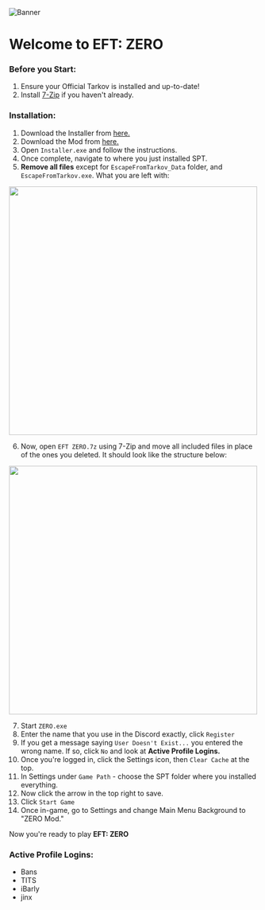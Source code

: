 ![Banner](https://github.com/bansakai/ZERO/blob/main/Resources/ZERO%204k.png)
# Welcome to EFT: ZERO

### Before you Start:

1. Ensure your Official Tarkov is installed and up-to-date!
3. Install [7-Zip](https://www.7-zip.org/a/7z2409-x64.exe) if you haven't already.

### Installation:

1. Download the Installer from [here.](https://syncade.gg/spt)
2. Download the Mod from [here.](https://syncade.gg/zero)
3. Open `Installer.exe` and follow the instructions.
4. Once complete, navigate to where you just installed SPT.
5. **Remove all files** except for `EscapeFromTarkov_Data` folder, and `EscapeFromTarkov.exe`. What you are left with:
<img src="https://gitfront.io/r/bansakai/em1m9ZL7VfDC/ZERO/raw/Resources/Remains.png" width="500" />

6. Now, open `EFT ZERO.7z` using 7-Zip and move all included files in place of the ones you deleted. It should look like the structure below:
<img src="https://gitfront.io/r/bansakai/em1m9ZL7VfDC/ZERO/raw/Resources/Structure.png" width="500" />

7. Start `ZERO.exe`
8. Enter the name that you use in the Discord exactly, click `Register`
9. If you get a message saying `User Doesn't Exist...` you entered the wrong name. If so, click `No` and look at **Active Profile Logins.**
10. Once you're logged in, click the Settings icon, then `Clear Cache` at the top.
11. In Settings under `Game Path` - choose the SPT folder where you installed everything.
12. Now click the arrow in the top right to save.
13. Click `Start Game`
14. Once in-game, go to Settings and change Main Menu Background to "ZERO Mod."

Now you're ready to play **EFT: ZERO**

### Active Profile Logins:

- Bans
- TITS
- iBarly
- jinx
